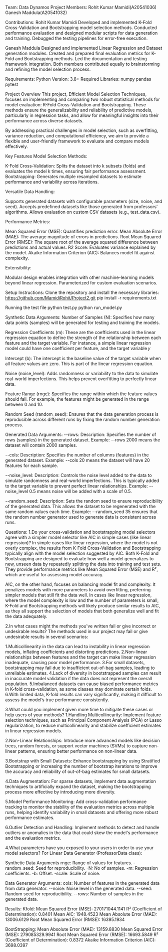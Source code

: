 Team: Data Dynamos
Project Members:
Rohit Kumar Mamidi(A20541036)
Ganesh Maddula(A20541032)

Contributions:
Rohit Kumar Mamidi
Developed and implemented K-Fold Cross-Validation and Bootstrapping model selection methods.
Conducted performance evaluation and designed modular scripts for data generation and training.
Debugged the testing pipelines for error-free execution.

Ganesh Maddula
Designed and implemented Linear Regression and Dataset generation modules.
Created and prepared final evaluation metrics for K-Fold and Bootstrapping methods.
Led the documentation and testing framework integration.
Both members contributed equally to brainstorming and refining the model selection process.

Requirements:
Python Version: 3.8+
Required Libraries:
numpy
pandas
pytest


Project Overview
This project, Efficient Model Selection Techniques, focuses on implementing and comparing two robust statistical methods for model evaluation: K-Fold Cross-Validation and Bootstrapping. These methods ensure the generalizability and reliability of predictive models, particularly in regression tasks, and allow for meaningful insights into their performance across diverse datasets.

By addressing practical challenges in model selection, such as overfitting, variance reduction, and computational efficiency, we aim to provide a flexible and user-friendly framework to evaluate and compare models effectively.

Key Features
Model Selection Methods:

K-Fold Cross-Validation: Splits the dataset into k subsets (folds) and evaluates the model k times, ensuring fair performance assessment.
Bootstrapping: Generates multiple resampled datasets to estimate performance and variability across iterations.

Versatile Data Handling:

Supports generated datasets with configurable parameters (size, noise, and seed).
Accepts predefined datasets like those generated from professors’ algorithms.
Allows evaluation on custom CSV datasets (e.g., test_data.csv).

Performance Metrics:

Mean Squared Error (MSE): Quantifies prediction error.
Mean Absolute Error (MAE): The average magnitude of errors in predictions.
Root Mean Squared Error (RMSE): The square root of the average squared difference between predictions and actual values.
R2 Score: Evaluates variance explained by the model.
Akaike Information Criterion (AIC): Balances model fit against complexity.

Extensibility:

Modular design enables integration with other machine-learning models beyond linear regression.
Parameterized for custom evaluation scenarios.

Setup Instructions:
Clone the repository and install the necessary libraries:
https://github.com/MamidiRohit/Project2.git
pip install -r requirements.txt

Running the test file
python test.py
python run_model.py

Synthetic Data Arguments:
Number of Samples (N): Specifies how many data points (samples) will be generated for testing and training the models.

Regression Coefficients (m): These are the coefficients used in the linear regression equation to define the strength of the relationship between each feature and the target variable. For instance, a simple linear regression model could have one coefficient per feature, and the target variable 𝑦

Intercept (b): The intercept is the baseline value of the target variable when all feature values are zero. This is part of the linear regression equation.

Noise (noise_level): Adds randomness or variability to the data to simulate real-world imperfections. This helps prevent overfitting to perfectly linear data.

Feature Range (rnge): Specifies the range within which the feature values should fall. For example, the features might be generated in the range between 0 and 10.

Random Seed (random_seed): Ensures that the data generation process is reproducible across different runs by fixing the random number generation process.

Generated Data Arguments:
--rows:
Description: Specifies the number of rows (samples) in the generated dataset.
Example: --rows 2000 means the dataset will contain 2000 samples.

--cols:
Description: Specifies the number of columns (features) in the generated dataset.
Example: --cols 20 means the dataset will have 20 features for each sample.

--noise_level:
Description: Controls the noise level added to the data to simulate randomness and real-world imperfections. This is typically added to the target variable to prevent perfect linear relationships.
Example: --noise_level 0.5 means noise will be added with a scale of 0.5.

--random_seed:
Description: Sets the random seed to ensure reproducibility of the generated data. This allows the dataset to be regenerated with the same random values each time.
Example: --random_seed 35 ensures that the random number generator used to generate data is consistent across runs.

Questions:
1.Do your cross-validation and bootstrapping model selectors agree with a simpler model selector like AIC in simple cases (like linear regression)?
In simple cases like linear regression, where the model is not overly complex, the results from K-Fold Cross-Validation and Bootstrapping typically align with the model selection suggested by AIC. Both K-Fold and Bootstrapping are designed to evaluate how well a model generalizes to new, unseen data by repeatedly splitting the data into training and test sets. They provide performance metrics like Mean Squared Error (MSE) and R², which are useful for assessing model accuracy.

AIC, on the other hand, focuses on balancing model fit and complexity. It penalizes models with more parameters to avoid overfitting, preferring simpler models that still fit the data well. In cases like linear regression, where the model complexity is low and the number of parameters is small, K-Fold and Bootstrapping methods will likely produce similar results to AIC, as they all support the selection of models that both generalize well and fit the data adequately.


2.In what cases might the methods you've written fail or give incorrect or undesirable results?
The methods used in our project may fail or give undesirable results in several scenarios:

1.Multicollinearity in the data can lead to instability in linear regression models, inflating coefficients and distorting predictions.
2.Non-linear relationships between features and the target can make linear regression inadequate, causing poor model performance.
3.For small datasets, bootstrapping may fail due to insufficient out-of-bag samples, leading to unreliable estimates.
4.Lack of diversity in bootstrapped samples can result in inaccurate model validation if the data does not represent the overall population.
5.Imbalanced datasets can cause biased performance metrics in K-fold cross-validation, as some classes may dominate certain folds.
6.With limited data, K-fold results can vary significantly, making it difficult to assess the model’s true performance consistently.


3.What could you implement given more time to mitigate these cases or help users of your methods?
1.Handling Multicollinearity: Implement feature selection techniques, such as Principal Component Analysis (PCA) or Lasso regularization, to reduce multicollinearity and stabilize coefficient estimates in linear regression models.

2.Non-Linear Relationships: Introduce more advanced models like decision trees, random forests, or support vector machines (SVMs) to capture non-linear patterns, ensuring better performance on non-linear data.

3.Bootstrap with Small Datasets: Enhance bootstrapping by using Stratified Bootstrapping or increasing the number of bootstrap iterations to improve the accuracy and reliability of out-of-bag estimates for small datasets.

4.Data Augmentation: For sparse datasets, implement data augmentation techniques to artificially expand the dataset, making the bootstrapping process more effective by introducing more diversity.

5.Model Performance Monitoring: Add cross-validation performance tracking to monitor the stability of the evaluation metrics across multiple runs, helping identify variability in small datasets and offering more robust performance estimates.

6.Outlier Detection and Handling: Implement methods to detect and handle outliers or anomalies in the data that could skew the model's performance and the evaluation metrics.


4.What parameters have you exposed to your users in order to use your model selectors?
For Linear Data Generator (ProfessorData class):

Synthetic Data Arguments
rnge: Range of values for features.
-random_seed: Seed for reproducibility.
-N: No of samples.
-m: Regression coefficients.
-b: Offset.
-scale: Scale of noise.

Data Generator Arguments:
cols: Number of features in the generated data from data generator.
--noise: Noise level in the generated data.
--seed: Random seed for reproducibility.
--rows: Number of samples in the generated data.

Results:
Kfold:
Mean Squared Error (MSE): 270171044.1141
R² (Coefficient of Determination):  0.8401
Mean AIC: 1948.4523
Mean Absolute Error (MAE): 13006.6129
Root Mean Squared Error (RMSE): 16395.1934

BootStrapping:
Mean Absolute Error (MAE): 13159.8830
Mean Squared Error (MSE): 279085329.9941
Root Mean Squared Error (RMSE): 16693.5849
R² (Coefficient of Determination): 0.8372
Akaike Information Criterion (AIC): 3698.0397
